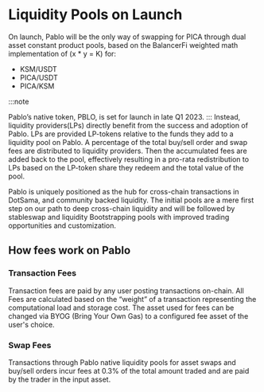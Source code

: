 # Liquidity Pools on Launch

On launch, Pablo will be the only way of swapping for PICA through dual asset constant product pools, 
based on the BalancerFi weighted math implementation of (x * y = K) for:

- KSM/USDT
- PICA/USDT
- PICA/KSM

:::note

Pablo’s native token, PBLO, is set for launch in late Q1 2023.
:::
Instead, liquidity providers(LPs) directly benefit from the success and adoption of Pablo.
LPs are provided LP-tokens relative to the funds they add to a liquidity pool on Pablo.
A percentage of the total buy/sell order and swap fees are distributed to liquidity providers.
Then the accumulated fees are added back to the pool, effectively resulting in a pro-rata redistribution to LPs
based on the LP-token share they redeem and the total value of the pool.

Pablo is uniquely positioned as the hub for cross-chain transactions in DotSama, and community backed liquidity. 
The initial pools are a mere first step on our path to deep cross-chain liquidity 
and will be followed by stableswap and liquidity Bootstrapping pools with improved trading opportunities and customization.

## How fees work on Pablo

### Transaction Fees 
Transaction fees are paid by any user posting transactions on-chain.
All Fees are calculated based on the “weight” of a transaction representing the computational load and storage cost. The asset used for fees can be changed via BYOG (Bring Your Own Gas) to a configured fee asset of the user's choice.

### Swap Fees
Transactions through Pablo native liquidity pools for asset swaps and buy/sell orders incur fees at
0.3% of the total amount traded and are paid by the trader in the input asset.

